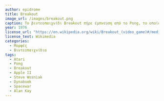 ```yaml
---
author: epidrome
title: Breakout 
image_url: /images/breakout.png
caption: Το βιντεοπαιχνίδι Breakout πήρε έμπνευση από το Pong, το οποίο παίζεται με δύο παίκτες και στη θέση του δεύτερου παίκτη έβαλε σειρές από τουβλάκια που σπάνε, καθώς ο παίκτης τα χτυπάει με την μπάλα. Εκτός από τη διασκέδαση και την έμπνευση που έδωσε για τη δημιουργία νέων συστημάτων διάδρασης, αποτελεί σημείο αναφοράς για τη μετάβαση από τα βιντεοπαιχνίδια προσομοίωσης της πραγματικότητας σε ένα περισσότερο αφαιρετικό νέο είδος τέχνης. 
year: 1976 
license_url: "https://en.wikipedia.org/wiki/Breakout_(video_game)#/media/File:Breakout_game_screenshot.png" 
license_text: Wikimedia
categories:
  - Μορφές
  - Βιντεοπαιχνίδια 
tags:
  - Atari 
  - Pong
  - Breakout
  - Apple II
  - Steve Wosniak
  - Dynabook
  - Spacewar
  - Alan Kay
---
```

